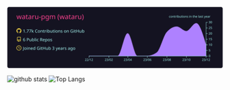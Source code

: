 
  [![](https://raw.githubusercontent.com/wataru-pgm/GitHub_Profile/master/profile-summary-card-output/radical/0-profile-details.svg)](https://github.com/vn7n24fzkq/github-profile-summary-cards)
<p align="left"> 
  <img alt="github stats" height="200px" src="https://github-readme-stats.vercel.app/api?username=wataru-pgm&theme=radical&show_icons=ture" />
  <img alt="Top Langs" height="200px" src="https://github-readme-stats.vercel.app/api/top-langs/?username=wataru-pgm&layout=compact&show_icons=true&theme=radical" />
</p>
